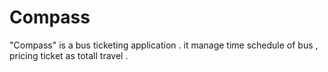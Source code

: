 # Compass


"Compass" is a bus ticketing application . it manage time schedule of bus , pricing ticket as totall travel .

